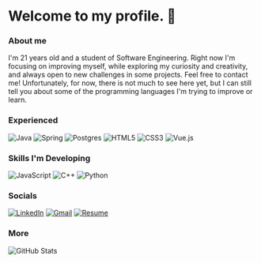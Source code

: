 # Welcome to my profile. :speech_balloon:

### About me

I'm 21 years old and a student of Software Engineering. Right now I'm focusing on improving myself, while exploring my curiosity and creativity, and always open to new challenges in some projects. Feel free to contact me! Unfortunately, for now, there is not much to see here yet, but I can still tell you about some of the programming languages I'm trying to improve or learn.

### Experienced

![Java](https://img.shields.io/badge/java-%23ED8B00.svg?style=for-the-badge&logo=openjdk&logoColor=white)
![Spring](https://img.shields.io/badge/spring-%236DB33F.svg?style=for-the-badge&logo=spring&logoColor=white)
![Postgres](https://img.shields.io/badge/postgres-%23316192.svg?style=for-the-badge&logo=postgresql&logoColor=white)
![HTML5](https://img.shields.io/badge/html5-%23E34F26.svg?style=for-the-badge&logo=html5&logoColor=white)
![CSS3](https://img.shields.io/badge/css3-%231572B6.svg?style=for-the-badge&logo=css3&logoColor=white)
![Vue.js](https://img.shields.io/badge/vuejs-%2335495e.svg?style=for-the-badge&logo=vuedotjs&logoColor=%234FC08D)


### Skills I'm Developing

![JavaScript](https://img.shields.io/badge/javascript-%23323330.svg?style=for-the-badge&logo=javascript&logoColor=%23F7DF1E)
![C++](https://img.shields.io/badge/c++-%2300599C.svg?style=for-the-badge&logo=c%2B%2B&logoColor=white)
![Python](https://img.shields.io/badge/python-3670A0?style=for-the-badge&logo=python&logoColor=ffdd54)

### Socials

[![LinkedIn](https://img.shields.io/badge/linkedin-%230077B5.svg?style=for-the-badge&logo=linkedin&logoColor=white)](https://www.linkedin.com/in/matheus-leandro-ab6982191/)
[![Gmail](https://img.shields.io/badge/Gmail-D14836?style=for-the-badge&logo=gmail&logoColor=white)](mailto:matheusleandro33@gmail.com)
[![Resume](https://img.shields.io/badge/Resume-blue?style=for-the-badge)](https://resume.io/r/lRMDIL8RS)

### More

![GitHub Stats](https://github-readme-stats.vercel.app/api?username=MLeandr0&show_icons=true&theme=tokyonight)




